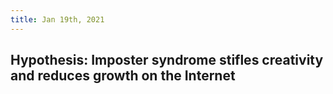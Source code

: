 ```yaml
---
title: Jan 19th, 2021
---
```


## Hypothesis: Imposter syndrome stifles creativity and reduces growth on the Internet
###
###
